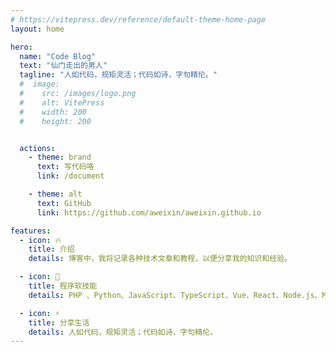 ```yaml
---
# https://vitepress.dev/reference/default-theme-home-page
layout: home

hero:
  name: "Code Blog"
  text: "仙门走出的男人"
  tagline: "人如代码，规矩灵活；代码如诗，字句精伦。"
  #  image:
  #    src: /images/logo.png
  #    alt: VitePress
  #    width: 200
  #    height: 200


  actions:
    - theme: brand
      text: 写代码咯
      link: /document

    - theme: alt
      text: GitHub
      link: https://github.com/aweixin/aweixin.github.io

features:
  - icon: 🔥
    title: 介绍
    details: 博客中，我将记录各种技术文章和教程，以便分享我的知识和经验。

  - icon: 🚀
    title: 程序软技能
    details: PHP 、Python、JavaScript、TypeScript、Vue、React、Node.js、MySQL、MongoDB、Git

  - icon: ⚡️
    title: 分享生活
    details: 人如代码，规矩灵活；代码如诗，字句精伦。
---
```



<style>
:root {
  --vp-home-hero-name-color: transparent;
  --vp-home-hero-name-background: -webkit-linear-gradient(120deg, #bd34fe 30%, #41d1ff);
}
</style>